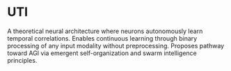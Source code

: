 # UTI
A theoretical neural architecture where neurons autonomously learn temporal correlations. Enables continuous learning through binary processing of any input modality without preprocessing. Proposes pathway toward AGI via emergent self-organization and swarm intelligence principles.
